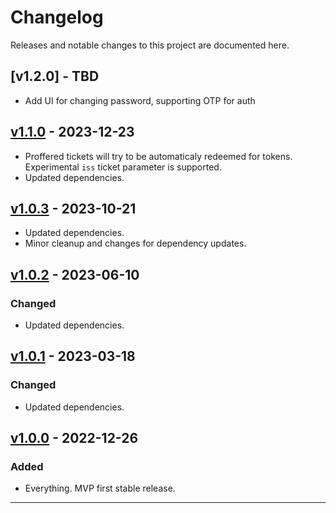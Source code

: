 # Changelog

Releases and notable changes to this project are documented here.

## [v1.2.0] - TBD

- Add UI for changing password, supporting OTP for auth

## [v1.1.0] - 2023-12-23

- Proffered tickets will try to be automaticaly redeemed for tokens.  Experimental `iss` ticket parameter is supported.
- Updated dependencies.

## [v1.0.3] - 2023-10-21

- Updated dependencies.
- Minor cleanup and changes for dependency updates.

## [v1.0.2] - 2023-06-10

### Changed

- Updated dependencies.

## [v1.0.1] - 2023-03-18

### Changed

- Updated dependencies.

## [v1.0.0] - 2022-12-26

### Added

- Everything.  MVP first stable release.

---

[Unreleased]: https://git.squeep.com/?p=squeep-indie-auther;a=commitdiff;h=HEAD;hp=v1.1.0
[v1.1.0]: https://git.squeep.com/?p=squeep-indie-auther;a=commitdiff;h=v1.1.0;hp=v1.0.3
[v1.0.3]: https://git.squeep.com/?p=squeep-indie-auther;a=commitdiff;h=v1.0.3;hp=v1.0.2
[v1.0.2]: https://git.squeep.com/?p=squeep-indie-auther;a=commitdiff;h=v1.0.2;hp=v1.0.1
[v1.0.1]: https://git.squeep.com/?p=squeep-indie-auther;a=commitdiff;h=v1.0.1;hp=v1.0.0
[v1.0.0]: https://git.squeep.com/?p=squeep-indie-auther;a=commitdiff;h=v1.0.0;hp=v0.0.0
